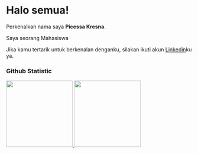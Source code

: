 # Halo semua! 
 
Perkenalkan nama saya **Picessa Kresna**.<br>
 
Saya seorang Mahasiswa<br>
 
Jika kamu tertarik untuk berkenalan denganku, silakan ikuti akun [Linkedin](https://www.linkedin.com/in/picessakresna/)ku ya.
 
### Github Statistic
<p align="left">
<a href="https://github.com/penuliscode">
  <img height="180em" src="https://github-readme-stats-eight-theta.vercel.app/api?username=penuliscode&show_icons=true&theme=algolia&include_all_commits=true&count_private=true"/>
  <img height="180em" src="https://github-readme-stats-eight-theta.vercel.app/api/top-langs/?username=penuliscode&layout=compact&layout=compact&theme=algolia"/>
</a>
</p>
